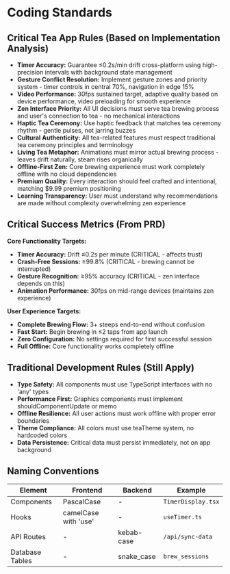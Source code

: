 # Coding Standards

## Critical Tea App Rules (Based on Implementation Analysis)

- **Timer Accuracy:** Guarantee ≤0.2s/min drift cross-platform using high-precision intervals with background state management
- **Gesture Conflict Resolution:** Implement gesture zones and priority system - timer controls in central 70%, navigation in edge 15%
- **Video Performance:** 30fps sustained target, adaptive quality based on device performance, video preloading for smooth experience
- **Zen Interface Priority:** All UI decisions must serve tea brewing process and user's connection to tea - no mechanical interactions
- **Haptic Tea Ceremony:** Use haptic feedback that matches tea ceremony rhythm - gentle pulses, not jarring buzzes
- **Cultural Authenticity:** All tea-related features must respect traditional tea ceremony principles and terminology
- **Living Tea Metaphor:** Animations must mirror actual brewing process - leaves drift naturally, steam rises organically
- **Offline-First Zen:** Core brewing experience must work completely offline with no cloud dependencies
- **Premium Quality:** Every interaction should feel crafted and intentional, matching $9.99 premium positioning
- **Learning Transparency:** User must understand why recommendations are made without complexity overwhelming zen experience

## Critical Success Metrics (From PRD)

**Core Functionality Targets:**
- **Timer Accuracy:** Drift ≤0.2s per minute (CRITICAL - affects trust)
- **Crash-Free Sessions:** ≥99.8% (CRITICAL - brewing cannot be interrupted)
- **Gesture Recognition:** ≥95% accuracy (CRITICAL - zen interface depends on this)
- **Animation Performance:** 30fps on mid-range devices (maintains zen experience)

**User Experience Targets:**
- **Complete Brewing Flow:** 3+ steeps end-to-end without confusion
- **Fast Start:** Begin brewing in ≤2 taps from app launch
- **Zero Configuration:** No settings required for first successful session
- **Full Offline:** Core functionality works completely offline

## Traditional Development Rules (Still Apply)

- **Type Safety:** All components must use TypeScript interfaces with no 'any' types
- **Performance First:** Graphics components must implement shouldComponentUpdate or memo
- **Offline Resilience:** All user actions must work offline with proper error boundaries
- **Theme Compliance:** All colors must use teaTheme system, no hardcoded colors
- **Data Persistence:** Critical data must persist immediately, not on app background

## Naming Conventions

| Element | Frontend | Backend | Example |
|---------|----------|---------|---------|
| Components | PascalCase | - | `TimerDisplay.tsx` |
| Hooks | camelCase with 'use' | - | `useTimer.ts` |
| API Routes | - | kebab-case | `/api/sync-data` |
| Database Tables | - | snake_case | `brew_sessions` |
